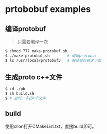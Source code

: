 # prtobobuf examples

## 编译protobuf 

> 只需要编译一次

```bash
$ chmod 777 make-protobuf.sh
$ ./make-protobuf.sh        # 编译protobuf
$ ls /usr/local/protobuf3   # 编译目标在这下面
```

## 生成proto c++文件

```bash
$ cd ./pb
$ sh build.sh
$ # 此时，多出4个文件
```

## build

使用clion打开CMakeList.txt，直接build即可。